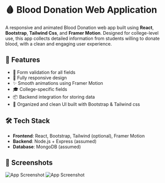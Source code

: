 
# 🩸 Blood Donation Web Application

A responsive and animated Blood Donation web app built using **React**, **Bootstrap**, **Tailwind Css**, and **Framer Motion**. Designed for college-level use, 
this app collects detailed information from students willing to donate blood, with a clean and engaging user experience.

## 🚀 Features

- 🔐 Form validation for all fields  
- 📱 Fully responsive design  
- ✨ Smooth animations using Framer Motion  
- 🎓 College-specific fields  
- 📦 Backend integration for storing data  
- 📄 Organized and clean UI built with Bootstrap & Tailwind css


## 🛠️ Tech Stack

- **Frontend**: React, Bootstrap, Tailwind (optional), Framer Motion  
- **Backend**: Node.js + Express (assumed)  
- **Database**: MongoDB (assumed)  

## 📸 Screenshots
![App Screenshot](https://res.cloudinary.com/du15dlpjn/image/upload/v1744807394/blood_iw3afd.png)
![App Screenshot](https://res.cloudinary.com/du15dlpjn/image/upload/v1744807397/image_z0icks.png)

